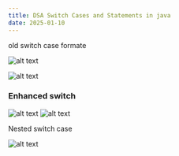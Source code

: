 ```yaml
---
title: DSA Switch Cases and Statements in java
date: 2025-01-10
---
```




old switch case formate

![alt text](/images/Pastedimage20241118134919.png)

![alt text](/images/Pastedimage20241118135539.png)


### Enhanced switch

![alt text](/images/Pastedimage20241118140209.png)
![alt text](/images/Pastedimage20241118141223.png)

Nested switch case

![alt text](/images/Pastedimage20241118141545.png)
